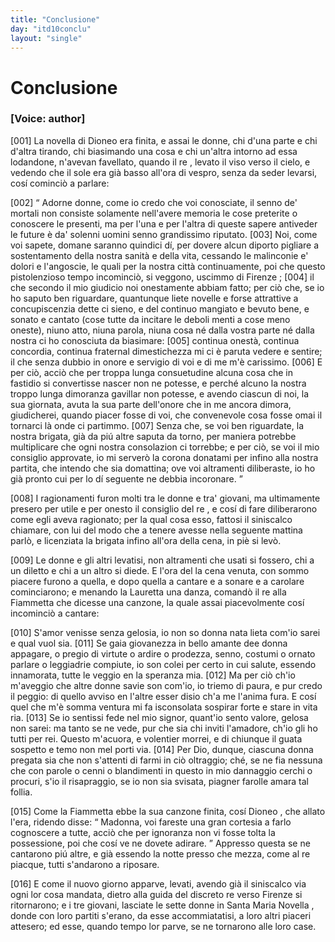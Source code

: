 ```yaml
---
title: "Conclusione"
day: "itd10conclu"
layout: "single"
---
```

<div id="d10conclu" type="conclusion" who="author">
 <h1>
  Conclusione
 </h1>
 <p>
  <h3>
   [Voice: author]
  </h3>
 </p>
 <p>
  <a name="p10970001">
   [001]
  </a>
  La novella di
  <name persref="dioneo" type="person">
   Dioneo
  </name>
  era finita, e assai le donne, chi d'una parte e chi d'altra tirando, chi biasimando una cosa e chi un'altra intorno ad essa lodandone, n'avevan favellato, quando il
  <name persref="panfilo" type="person">
   re
  </name>
  , levato il viso verso il cielo, e vedendo che il sole era gi&agrave; basso all'ora di vespro, senza da seder levarsi, cos&iacute; cominci&ograve; a parlare:
 </p>
 <p>
  <a name="p10970002">
   [002]
  </a>
  <q direct="unspecified" who="panfilo">
   Adorne donne, come io credo che voi conosciate, il senno de' mortali non consiste solamente nell'avere memoria le cose preterite o conoscere le presenti, ma per l'una e per l'altra di queste sapere antiveder le future &egrave; da' solenni uomini senno grandissimo riputato.
   <a name="p10970003">
    [003]
   </a>
   Noi, come voi sapete, domane saranno quindici d&iacute;, per dovere alcun diporto pigliare a sostentamento della nostra sanit&agrave; e della vita, cessando le malinconie e' dolori e l'angoscie, le quali per la nostra citt&agrave; continuamente, poi che questo pistolenzioso tempo incominci&ograve;, si veggono, uscimmo di
   <name placeref="firenze" type="place">
    Firenze
   </name>
   ;
   <a name="p10970004">
    [004]
   </a>
   il che secondo il mio giudicio noi onestamente abbiam fatto; per ci&ograve; che, se io ho saputo ben riguardare, quantunque liete novelle e forse attrattive a concupiscenzia dette ci sieno, e del continuo mangiato e bevuto bene, e sonato e cantato (cose tutte da incitare le deboli menti a cose meno oneste), niuno atto, niuna parola, niuna cosa n&eacute; dalla vostra parte n&eacute; dalla nostra ci ho conosciuta da biasimare:
   <a name="p10970005">
    [005]
   </a>
   continua onest&agrave;, continua concordia, continua fraternal dimestichezza mi ci &egrave; paruta vedere e sentire; il che senza dubbio in onore e servigio di voi e di me m'&egrave; carissimo.
   <a name="p10970006">
    [006]
   </a>
   E per ci&ograve;, acci&ograve; che per troppa lunga consuetudine alcuna cosa che in fastidio si convertisse nascer non ne potesse, e perch&eacute; alcuno la nostra troppo lunga dimoranza gavillar non potesse, e avendo ciascun di noi, la sua giornata, avuta la sua parte dell'onore che in me ancora dimora, giudicherei, quando piacer fosse di voi, che convenevole cosa fosse omai il tornarci l&agrave; onde ci partimmo.
   <a name="p10970007">
    [007]
   </a>
   Senza che, se voi ben riguardate, la nostra brigata, gi&agrave; da pi&uacute; altre saputa da torno, per maniera potrebbe multiplicare che ogni nostra consolazion ci torrebbe; e per ci&ograve;, se voi il mio consiglio approvate, io mi server&ograve; la corona donatami per infino alla nostra partita, che intendo che sia domattina; ove voi altramenti diliberaste, io ho gi&agrave; pronto cui per lo d&iacute; seguente ne debbia incoronare.
  </q>
 </p>
 <p>
  <a name="p10970008">
   [008]
  </a>
  I ragionamenti furon molti tra le donne e tra' giovani, ma ultimamente presero per utile e per onesto il consiglio del
  <name persref="panfilo" type="person">
   re
  </name>
  , e cos&iacute; di fare diliberarono come egli aveva ragionato; per la qual cosa esso, fattosi il siniscalco chiamare, con lui del modo che a tenere avesse nella seguente mattina parl&ograve;, e licenziata la brigata infino all'ora della cena, in pi&egrave; si lev&ograve;.
 </p>
 <p>
  <a name="p10970009">
   [009]
  </a>
  Le donne e gli altri levatisi, non altramenti che usati si fossero, chi a un diletto e chi a un altro si diede. E l'ora del la cena venuta, con sommo piacere furono a quella, e dopo quella a cantare e a sonare e a carolare cominciarono; e menando la
  <name persref="lauretta" type="person">
   Lauretta
  </name>
  una danza, comand&ograve; il re alla
  <name persref="fiammetta" type="person">
   Fiammetta
  </name>
  che dicesse una canzone, la quale assai piacevolmente cos&iacute; incominci&ograve; a cantare:
 </p>
 <div3 type="song" who="fiammetta">
  <lg>
   <a name="p10970010">
    [010]
   </a>
   <l>
    S'amor venisse senza gelosia,
   </l>
   <l>
    io non so donna nata
   </l>
   <l>
    lieta com'io sarei e qual vuol sia.
   </l>
  </lg>
  <lg>
   <a name="p10970011">
    [011]
   </a>
   <l>
    Se gaia giovanezza
   </l>
   <l>
    in bello amante dee donna appagare,
   </l>
   <l>
    o pregio di virtute
   </l>
   <l>
    o ardire o prodezza,
   </l>
   <l>
    senno, costumi o ornato parlare
   </l>
   <l>
    o leggiadrie compiute,
   </l>
   <l>
    io son colei per certo in cui salute,
   </l>
   <l>
    essendo innamorata,
   </l>
   <l>
    tutte le veggio en la speranza mia.
   </l>
  </lg>
  <lg>
   <a name="p10970012">
    [012]
   </a>
   <l>
    Ma per ci&ograve; ch'io m'aveggio
   </l>
   <l>
    che altre donne savie son com'io,
   </l>
   <l>
    io triemo di paura,
   </l>
   <l>
    e pur credo il peggio:
   </l>
   <l>
    di quello avviso en l'altre esser disio
   </l>
   <l>
    ch'a me l'anima fura.
   </l>
   <l>
    E cos&iacute; quel che m'&egrave; somma ventura
   </l>
   <l>
    mi fa isconsolata
   </l>
   <l>
    sospirar forte e stare in vita ria.
   </l>
  </lg>
  <lg>
   <a name="p10970013">
    [013]
   </a>
   <l>
    Se io sentissi fede
   </l>
   <l>
    nel mio signor, quant'io sento valore,
   </l>
   <l>
    gelosa non sarei:
   </l>
   <l>
    ma tanto se ne vede,
   </l>
   <l>
    pur che sia chi inviti l'amadore,
   </l>
   <l>
    ch'io gli ho tutti per rei.
   </l>
   <l>
    Questo m'acuora, e volentier morrei,
   </l>
   <l>
    e di chiunque il guata
   </l>
   <l>
    sospetto e temo non mel porti via.
   </l>
  </lg>
  <lg>
   <a name="p10970014">
    [014]
   </a>
   <l>
    Per Dio, dunque, ciascuna
   </l>
   <l>
    donna pregata sia che non s'attenti
   </l>
   <l>
    di farmi in ci&ograve; oltraggio;
   </l>
   <l>
    ch&eacute;, se ne fia nessuna
   </l>
   <l>
    che con parole o cenni o blandimenti
   </l>
   <l>
    in questo in mio dannaggio
   </l>
   <l>
    cerchi o procuri, s'io il risapraggio,
   </l>
   <l>
    se io non sia svisata,
   </l>
   <l>
    piagner farolle amara tal follia.
   </l>
  </lg>
 </div3>
 <p>
  <a name="p10970015">
   [015]
  </a>
  Come la
  <name persref="fiammetta" type="person">
   Fiammetta
  </name>
  ebbe la sua canzone finita, cos&iacute;
  <name persref="dioneo" type="person">
   Dioneo
  </name>
  , che allato l'era, ridendo disse:
  <q direct="unspecified" who="dioneo">
   Madonna, voi fareste una gran cortesia a farlo cognoscere a tutte, acci&ograve; che per ignoranza non vi fosse tolta la possessione, poi che cos&iacute; ve ne dovete adirare.
  </q>
  Appresso questa se ne cantarono pi&uacute; altre, e gi&agrave; essendo la notte presso che mezza, come al
  <name persref="panfilo" type="person">
   re
  </name>
  piacque, tutti s'andarono a riposare.
 </p>
 <p>
  <a name="p10970016">
   [016]
  </a>
  E come il nuovo giorno apparve, levati, avendo gi&agrave; il siniscalco via ogni lor cosa mandata, dietro alla guida del discreto
  <name persref="panfilo" type="person">
   re
  </name>
  verso
  <name placeref="firenze" type="place">
   Firenze
  </name>
  si ritornarono; e i tre giovani, lasciate le sette donne in
  <name placeref="smnovella" type="place">
   Santa Maria Novella
  </name>
  , donde con loro partiti s'erano, da esse accommiatatisi, a loro altri piaceri attesero; ed esse, quando tempo lor parve, se ne tornarono alle loro case.
 </p>
</div>